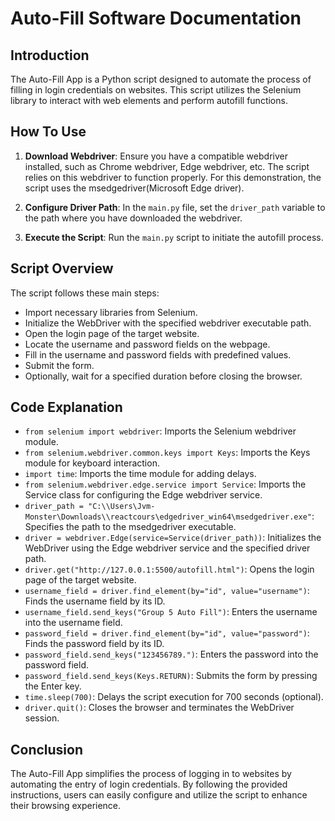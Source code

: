 # Auto-Fill Software Documentation

## Introduction
The Auto-Fill App is a Python script designed to automate the process of filling in login credentials on websites. This script utilizes the Selenium library to interact with web elements and perform autofill functions.

## How To Use
1. **Download Webdriver**: Ensure you have a compatible webdriver installed, such as Chrome webdriver, Edge webdriver, etc. The script relies on this webdriver to function properly. For this demonstration, the script uses the msedgedriver(Microsoft Edge driver).

2. **Configure Driver Path**: In the `main.py` file, set the `driver_path` variable to the path where you have downloaded the webdriver.

3. **Execute the Script**: Run the `main.py` script to initiate the autofill process.

## Script Overview
The script follows these main steps:
- Import necessary libraries from Selenium.
- Initialize the WebDriver with the specified webdriver executable path.
- Open the login page of the target website.
- Locate the username and password fields on the webpage.
- Fill in the username and password fields with predefined values.
- Submit the form.
- Optionally, wait for a specified duration before closing the browser.

## Code Explanation
- `from selenium import webdriver`: Imports the Selenium webdriver module.
- `from selenium.webdriver.common.keys import Keys`: Imports the Keys module for keyboard interaction.
- `import time`: Imports the time module for adding delays.
- `from selenium.webdriver.edge.service import Service`: Imports the Service class for configuring the Edge webdriver service.
- `driver_path = "C:\\Users\Jvm-Monster\Downloads\\reactcours\edgedriver_win64\msedgedriver.exe"`: Specifies the path to the msedgedriver executable.
- `driver = webdriver.Edge(service=Service(driver_path))`: Initializes the WebDriver using the Edge webdriver service and the specified driver path.
- `driver.get("http://127.0.0.1:5500/autofill.html")`: Opens the login page of the target website.
- `username_field = driver.find_element(by="id", value="username")`: Finds the username field by its ID.
- `username_field.send_keys("Group 5 Auto Fill")`: Enters the username into the username field.
- `password_field = driver.find_element(by="id", value="password")`: Finds the password field by its ID.
- `password_field.send_keys("123456789.")`: Enters the password into the password field.
- `password_field.send_keys(Keys.RETURN)`: Submits the form by pressing the Enter key.
- `time.sleep(700)`: Delays the script execution for 700 seconds (optional).
- `driver.quit()`: Closes the browser and terminates the WebDriver session.

## Conclusion
The Auto-Fill App simplifies the process of logging in to websites by automating the entry of login credentials. By following the provided instructions, users can easily configure and utilize the script to enhance their browsing experience.
